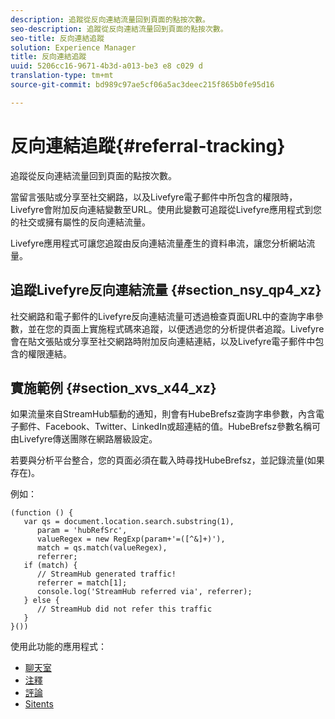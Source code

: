 ```yaml
---
description: 追蹤從反向連結流量回到頁面的點按次數。
seo-description: 追蹤從反向連結流量回到頁面的點按次數。
seo-title: 反向連結追蹤
solution: Experience Manager
title: 反向連結追蹤
uuid: 5206cc16-9671-4b3d-a013-be3 e8 c029 d
translation-type: tm+mt
source-git-commit: bd989c97ae5cf06a5ac3deec215f865b0fe95d16

---
```



# 反向連結追蹤{#referral-tracking}

追蹤從反向連結流量回到頁面的點按次數。

當留言張貼或分享至社交網路，以及Livefyre電子郵件中所包含的權限時，Livefyre會附加反向連結變數至URL。使用此變數可追蹤從Livefyre應用程式到您的社交或擁有屬性的反向連結流量。

Livefyre應用程式可讓您追蹤由反向連結流量產生的資料串流，讓您分析網站流量。

## 追蹤Livefyre反向連結流量 {#section_nsy_qp4_xz}

社交網路和電子郵件的Livefyre反向連結流量可透過檢查頁面URL中的查詢字串參數，並在您的頁面上實施程式碼來追蹤，以便透過您的分析提供者追蹤。Livefyre會在貼文張貼或分享至社交網路時附加反向連結連結，以及Livefyre電子郵件中包含的權限連結。

## 實施範例 {#section_xvs_x44_xz}

如果流量來自StreamHub驅動的通知，則會有HubeBrefsz查詢字串參數，內含電子郵件、Facebook、Twitter、LinkedIn或超連結的值。HubeBrefsz參數名稱可由Livefyre傳送團隊在網路層級設定。

若要與分析平台整合，您的頁面必須在載入時尋找HubeBrefsz，並記錄流量(如果存在)。

例如：

```
(function () { 
   var qs = document.location.search.substring(1), 
      param = 'hubRefSrc', 
      valueRegex = new RegExp(param+'=([^&]+)'), 
      match = qs.match(valueRegex), 
      referrer; 
   if (match) { 
      // StreamHub generated traffic! 
      referrer = match[1]; 
      console.log('StreamHub referred via', referrer); 
   } else { 
      // StreamHub did not refer this traffic 
   } 
}())
```

使用此功能的應用程式：

* [聊天室](/help/using/c-about-apps/c-chat-app/c-chat-app.md)
* [注釋](/help/using/c-about-apps/c-comments/c-comments.md)
* [評論](/help/using/c-about-apps/c-reviews-app/c-reviews-app.md)
* [Sitents](/help/using/c-about-apps/c-sidenotes-app/c-sidenotes-app.md)